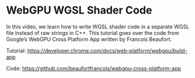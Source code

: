 # WebGPU WGSL Shader Code

In this video, we learn how to write WGSL shader code in a separate WGSL file instead of raw strings in C++. This tutorial goes over the code from Google’s WebGPU Cross Platform App written by Francois Beaufort.

Tutorial: https://developer.chrome.com/docs/web-platform/webgpu/build-app

Code: https://github.com/beaufortfrancois/webgpu-cross-platform-app

